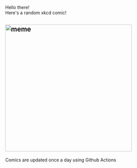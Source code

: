 Hello there! <br>Here's a random xkcd comic!<br>
## <img src="https://imgs.xkcd.com/comics/generations.png" alt="meme" width="400"/><br>
Comics are updated once a day using Github Actions